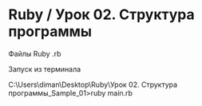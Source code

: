 # Ruby / Урок 02. Структура программы

Файлы Ruby .rb

Запуск из терминала 

C:\Users\diman\Desktop\Ruby\Урок 02. Структура программы\_Sample_01>ruby main.rb
